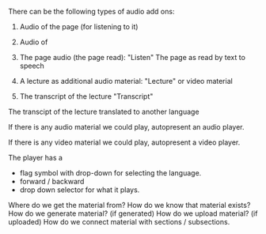 


There can be the following types of audio add ons:

1) Audio of the page (for listening to it)
2) Audio of 

  


1) The page audio (the page read):           "Listen"
The page as read by text to speech

2) A lecture as additional audio material:   "Lecture"
or video material

3) The transcript of the lecture              "Transcript"

The transcipt of the lecture translated
to another language




If there is any audio material we could play, autopresent an audio player.

If there is any video material we could play, autopresent a video player.

The player has a 
* flag symbol with drop-down for selecting the language.
* forward / backward
* drop down selector for what it plays.



Where do we get the material from?
How do we know that material exists?
How do we generate material? (if generated)
How do we upload material? (if uploaded)
How do we connect material with sections / subsections.









